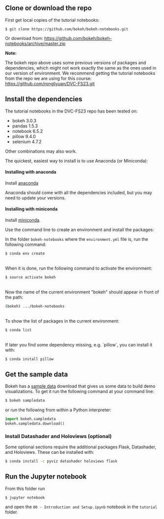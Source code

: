 ## Clone or download the repo
First get local copies of the tutorial notebooks:


```
$ git clone https://github.com/bokeh/bokeh-notebooks.git
```


Or download from: https://github.com/bokeh/bokeh-notebooks/archive/master.zip


**Note:** 

The bokeh repo above uses some previous versions of packages and dependencies, which might not work exactly the same as the ones used in our version of environment. We recommend getting the tutorial notebooks from the repo we are using for this course: https://github.com/rongliyuan/DVC-FS23.git


## Install the dependencies

The tutorial notebooks in the DVC-FS23 repo has been tested on:

* bokeh 3.0.3
* pandas 1.5.3
* notebook 6.5.2
* pillow 9.4.0
* selenium 4.7.2

Other combinations may also work.

The quickest, easiest way to install is to use Anaconda (or Miniconda):

#### Installing with anaconda

Install [anaconda](http://anaconda.com/downloads)

Anaconda should come with all the dependencies included, but you may need to update your versions.

#### Installing with miniconda

Install [miniconda](http://conda.pydata.org/miniconda.html).

Use the command line to create an environment and install the packages:

In the folder `bokeh-notebooks` where the `environment.yml` file is, run the following command:

```bash
$ conda env create
```
<br>  
When it is done, run the following command to activate the environment:

```bash
$ source activate bokeh
```
<br>  
Now the name of the current environment "bokeh" should appear in front of the path:

```bash
(bokeh) .../bokeh-notebooks 
 ```
<br>  
To show the list of packages in the current environment:<br>

```bash
$ conda list
```  
<br>
If later you find some dependency missing, e.g. `pillow`, you can install it with:

```bash
$ conda install pillow
```

## Get the sample data

Bokeh has a [sample data](https://docs.bokeh.org/en/latest/docs/reference/command/subcommands/sampledata.html) download that gives us some data to build demo visualizations. To get it run the following command at your command line:

```bash
$ bokeh sampledata
```
  
or run the following from within a Python interpreter:

```python
import bokeh.sampledata
bokeh.sampledata.download()
```

### Install Datashader and Holoviews (optional)

Some optional sections require the additional packages Flask, Datashader, and Holoviews.
These  can be installed with:

```bash
$ conda install -c pyviz datashader holoviews flask
```


## Run the Jupyter notebook

From this folder run 

```
$ jupyter notebook
```

and open the `00 - Introduction and Setup.ipynb` notebook in the `tutorial` folder.